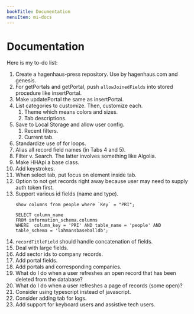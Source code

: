 ```yaml
---
bookTitle: Documentation
menuItem: mi-docs
---
```


# Documentation

Here is my to-do list:

1. Create a hagenhaus-press repository. Use by hagenhaus.com and genesis.
1. For getPortals and getPortal, push `allowJoinedFields` into stored procedure like insertPortal.
1. Make updatePortal the same as insertPortal.
1. List categories to customize. Then, customize each.
    1. Theme which means colors and sizes.
    1. Tab descriptions.
1. Save to Local Storage and allow user config.
    1. Recent filters.
    1. Current tab.
1. Standardize use of for loops.
1. Alias all record field names (in Tabs 4 and 5).
1. Filter v. Search. The latter involves something like Algolia.
1. Make HHApi a base class.
1. Add keystrokes.
1. When select tab, put focus on element inside tab.
1. Option to not get records right away because user may need to supply auth token first.
1. Support various id fields (name and type).
    ``` nonum
    show columns from people where `Key` = "PRI";

    SELECT column_name
    FROM information_schema.columns
    WHERE  column_key = 'PRI' AND table_name = 'people' AND table_schema = 'lahmansbaseballdb';
    ```
1. `recordTitleField` should handle concatenation of fields.
1. Deal with large fields.
1. Add sector ids to company records.
1. Add portal fields.
1. Add portals and corresponding companies.
1. What do I do when a user refreshes an open record that has been deleted from the database?
1. What do I do when a user refreshes a page of records (some open)?
1. Consider using typescript instead of javascript.
1. Consider adding tab for logs.
1. Add support for keyboard users and assistive tech users.
